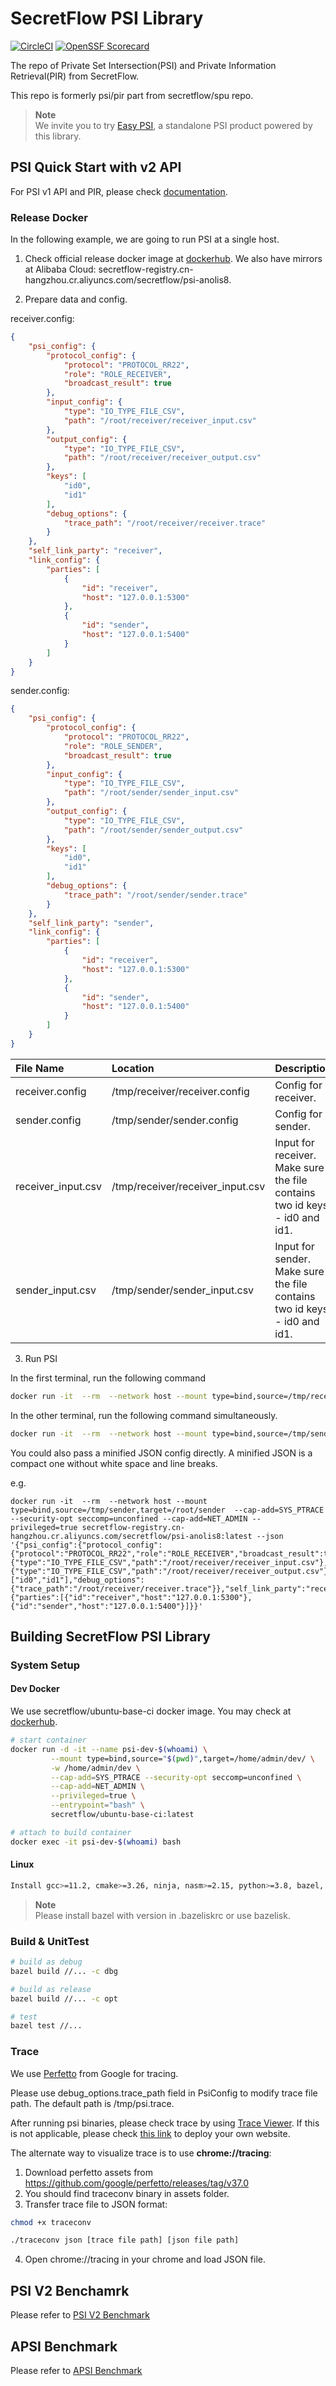 # SecretFlow PSI Library

[![CircleCI](https://dl.circleci.com/status-badge/img/gh/secretflow/psi/tree/main.svg?style=svg)](https://dl.circleci.com/status-badge/redirect/gh/secretflow/psi/tree/main)
[![OpenSSF Scorecard](https://api.securityscorecards.dev/projects/github.com/secretflow/psi/badge)](https://securityscorecards.dev/viewer/?uri=github.com/secretflow/psi)

The repo of Private Set Intersection(PSI) and Private Information Retrieval(PIR) from SecretFlow.

This repo is formerly psi/pir part from secretflow/spu repo.

> **Note**<br>
We invite you to try [Easy PSI](https://www.secretflow.org.cn/zh-CN/docs/easy-psi/), a standalone PSI product powered by this library.

## PSI Quick Start with v2 API

For PSI v1 API and PIR, please check [documentation](https://www.secretflow.org.cn/docs/psi).

### Release Docker

In the following example, we are going to run PSI at a single host.

1. Check official release docker image at [dockerhub](https://hub.docker.com/r/secretflow/psi-anolis8). We also have mirrors at Alibaba Cloud: secretflow-registry.cn-hangzhou.cr.aliyuncs.com/secretflow/psi-anolis8.

2. Prepare data and config.

receiver.config:

```json
{
    "psi_config": {
        "protocol_config": {
            "protocol": "PROTOCOL_RR22",
            "role": "ROLE_RECEIVER",
            "broadcast_result": true
        },
        "input_config": {
            "type": "IO_TYPE_FILE_CSV",
            "path": "/root/receiver/receiver_input.csv"
        },
        "output_config": {
            "type": "IO_TYPE_FILE_CSV",
            "path": "/root/receiver/receiver_output.csv"
        },
        "keys": [
            "id0",
            "id1"
        ],
        "debug_options": {
            "trace_path": "/root/receiver/receiver.trace"
        }
    },
    "self_link_party": "receiver",
    "link_config": {
        "parties": [
            {
                "id": "receiver",
                "host": "127.0.0.1:5300"
            },
            {
                "id": "sender",
                "host": "127.0.0.1:5400"
            }
        ]
    }
}
```

sender.config:

```json
{
    "psi_config": {
        "protocol_config": {
            "protocol": "PROTOCOL_RR22",
            "role": "ROLE_SENDER",
            "broadcast_result": true
        },
        "input_config": {
            "type": "IO_TYPE_FILE_CSV",
            "path": "/root/sender/sender_input.csv"
        },
        "output_config": {
            "type": "IO_TYPE_FILE_CSV",
            "path": "/root/sender/sender_output.csv"
        },
        "keys": [
            "id0",
            "id1"
        ],
        "debug_options": {
            "trace_path": "/root/sender/sender.trace"
        }
    },
    "self_link_party": "sender",
    "link_config": {
        "parties": [
            {
                "id": "receiver",
                "host": "127.0.0.1:5300"
            },
            {
                "id": "sender",
                "host": "127.0.0.1:5400"
            }
        ]
    }
}
```

| File Name          | Location                            | Description                                                                |
| :----------------  | :---------------------------------- | :------------------------------------------------------------------------- |
| receiver.config    | /tmp/receiver/receiver.config       | Config for receiver.                                                       |
| sender.config      | /tmp/sender/sender.config           | Config for sender.                                                         |
| receiver_input.csv | /tmp/receiver/receiver_input.csv | Input for receiver. Make sure the file contains two id keys - id0 and id1. |
| sender_input.csv   | /tmp/sender/sender_input.csv     | Input for sender. Make sure the file contains two id keys - id0 and id1.   |


3. Run PSI

In the first terminal, run the following command

```bash
docker run -it  --rm  --network host --mount type=bind,source=/tmp/receiver,target=/root/receiver --cap-add=SYS_PTRACE --security-opt seccomp=unconfined --cap-add=NET_ADMIN --privileged=true secretflow-registry.cn-hangzhou.cr.aliyuncs.com/secretflow/psi-anolis8:latest --config receiver/receiver.config
```

In the other terminal, run the following command simultaneously. 

```bash
docker run -it  --rm  --network host --mount type=bind,source=/tmp/sender,target=/root/sender  --cap-add=SYS_PTRACE --security-opt seccomp=unconfined --cap-add=NET_ADMIN --privileged=true secretflow-registry.cn-hangzhou.cr.aliyuncs.com/secretflow/psi-anolis8:latest --config sender/sender.config
```

You could also pass a minified JSON config directly. A minified JSON is a compact one without white space and line breaks.

e.g.
```
docker run -it  --rm  --network host --mount type=bind,source=/tmp/sender,target=/root/sender  --cap-add=SYS_PTRACE --security-opt seccomp=unconfined --cap-add=NET_ADMIN --privileged=true secretflow-registry.cn-hangzhou.cr.aliyuncs.com/secretflow/psi-anolis8:latest --json '{"psi_config":{"protocol_config":{"protocol":"PROTOCOL_RR22","role":"ROLE_RECEIVER","broadcast_result":true},"input_config":{"type":"IO_TYPE_FILE_CSV","path":"/root/receiver/receiver_input.csv"},"output_config":{"type":"IO_TYPE_FILE_CSV","path":"/root/receiver/receiver_output.csv"},"keys":["id0","id1"],"debug_options":{"trace_path":"/root/receiver/receiver.trace"}},"self_link_party":"receiver","link_config":{"parties":[{"id":"receiver","host":"127.0.0.1:5300"},{"id":"sender","host":"127.0.0.1:5400"}]}}'
```

## Building SecretFlow PSI Library

### System Setup


#### Dev Docker

We use secretflow/ubuntu-base-ci docker image. You may check at [dockerhub](https://hub.docker.com/r/secretflow/ubuntu-base-ci).

```sh
# start container
docker run -d -it --name psi-dev-$(whoami) \
         --mount type=bind,source="$(pwd)",target=/home/admin/dev/ \
         -w /home/admin/dev \
         --cap-add=SYS_PTRACE --security-opt seccomp=unconfined \
         --cap-add=NET_ADMIN \
         --privileged=true \
         --entrypoint="bash" \
         secretflow/ubuntu-base-ci:latest

# attach to build container
docker exec -it psi-dev-$(whoami) bash
```

#### Linux

```sh
Install gcc>=11.2, cmake>=3.26, ninja, nasm>=2.15, python>=3.8, bazel, golang, xxd, lld
```

> **Note**<br>
Please install bazel with version in .bazeliskrc or use bazelisk.

### Build & UnitTest




``` sh
# build as debug
bazel build //... -c dbg

# build as release
bazel build //... -c opt

# test
bazel test //...
```


### Trace

We use [Perfetto](https://perfetto.dev/) from Google for tracing.

Please use debug_options.trace_path field in PsiConfig to modify trace file path. The default path is /tmp/psi.trace.

After running psi binaries, please check trace by using [Trace Viewer](https://ui.perfetto.dev/). If this is not applicable, please check [this link](https://github.com/google/perfetto/issues/170) to deploy your own website.

The alternate way to visualize trace is to use **chrome://tracing**:
1. Download perfetto assets from https://github.com/google/perfetto/releases/tag/v37.0
2. You should find traceconv binary in assets folder.
3. Transfer trace file to JSON format:

```bash
chmod +x traceconv

./traceconv json [trace file path] [json file path]
```
4. Open chrome://tracing in your chrome and load JSON file.


## PSI V2 Benchamrk

Please refer to [PSI V2 Benchmark](docs/user_guide/psi_v2_benchmark.md)

## APSI Benchmark

Please refer to [APSI Benchmark](docs/user_guide/apsi_benchmark.md)